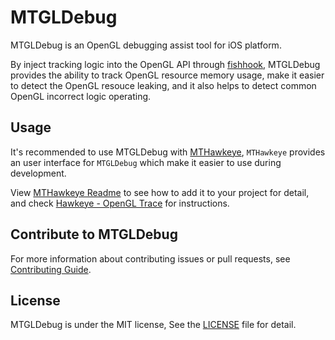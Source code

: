 # MTGLDebug

MTGLDebug is an OpenGL debugging assist tool for iOS platform.

By inject tracking logic into the OpenGL API through [fishhook](https://github.com/facebook/fishhook), MTGLDebug provides the ability to track OpenGL resource memory usage, make it easier to detect the OpenGL resouce leaking, and it also helps to detect common OpenGL incorrect logic operating.

## Usage

It's recommended to use MTGLDebug with [MTHawkeye](https://github.com/meitu/MTHawkeye), `MTHawkeye` provides an user interface for `MTGLDebug` which make it easier to use during development.

View [MTHawkeye Readme](https://github.com/meitu/MTHawkeye#mthawkeye) to see how to add it to your project for detail, and check [Hawkeye - OpenGL Trace](https://github.com/meitu/MTHawkeye/blob/master/doc/graphics/opengl-trace.md#hawkeye---opengl-trace) for instructions.

## Contribute to MTGLDebug

For more information about contributing issues or pull requests, see [Contributing Guide](./Contributing.md).

## License

MTGLDebug is under the MIT license, See the [LICENSE](./LICENSE) file for detail.
